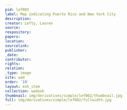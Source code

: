 ```yaml
---
pid: lef002
label: Map indicating Puerto Rico and New York City
description:
creator: Lefty, Lauren
source:
respository:
papers:
location:
sourcelink:
publisher:
_date:
contributor:
rights:
relation:
_type: image
site: wad
order: '19'
layout: exh_item
collection: wadexh
thumbnail: img/derivatives/simple/lef002/thumbnail.jpg
full: img/derivatives/simple/lef002/fullwidth.jpg
---
```

